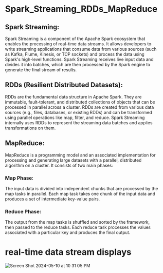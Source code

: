 # Spark_Streaming_RDDs_MapReduce
## Spark Streaming:
Spark Streaming is a component of the Apache Spark ecosystem that enables the processing of real-time data streams. It allows developers to write streaming applications that consume data from various sources (such as Kafka, Flume, Kinesis, or TCP sockets) and process the data using Spark's high-level functions. Spark Streaming receives live input data and divides it into batches, which are then processed by the Spark engine to generate the final stream of results.
## RDDs (Resilient Distributed Datasets):
RDDs are the fundamental data structure in Apache Spark. They are immutable, fault-tolerant, and distributed collections of objects that can be processed in parallel across a cluster. RDDs are created from various data sources (e.g., files, databases, or existing RDDs) and can be transformed using parallel operations like map, filter, and reduce. Spark Streaming internally uses RDDs to represent the streaming data batches and applies transformations on them.
## MapReduce:
MapReduce is a programming model and an associated implementation for processing and generating large datasets with a parallel, distributed algorithm on a cluster. It consists of two main phases:

### Map Phase: 
The input data is divided into independent chunks that are processed by the map tasks in parallel. Each map task takes one chunk of the input data and produces a set of intermediate key-value pairs.
### Reduce Phase: 
The output from the map tasks is shuffled and sorted by the framework, then passed to the reduce tasks. Each reduce task processes the values associated with a particular key and produces the final output.
# real-time data stream displays 
![Screen Shot 2024-05-10 at 10 31 05 PM](https://github.com/rachellin0/Spark_Streaming_RDDs_MapReduce/assets/91289121/00a8cfc4-8430-4237-b39b-e9a6d31c2c38)
